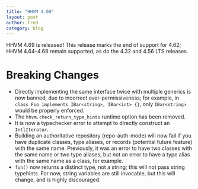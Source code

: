 ```yaml
---
title: "HHVM 4.69"
layout: post
author: fred
category: blog
---
```


HHVM 4.69 is released! This release marks the end of support for 4.62;
HHVM 4.64&ndash;4.68 remain supported, as do the 4.32 and 4.56 LTS releases.

# Breaking Changes

- Directly implementing the same interface twice with multiple generics is now
  banned, due to incorrect over-permissiveness; for example, in
  `class Foo implements IBar<string>, IBar<int> {}`, only `IBar<string>` would
  be properly enforced.
- The `hhvm.check_return_type_hints` runtime option has been removed.
- It is now a typechecker error to attempt to directly construct an
  `IntlIterator`.
- Building an authoritative repository (repo-auth-mode) will now fail if you
  have duplicate classes, type aliases, or records (potential future feature)
  with the same name. Previously, it was an error to have two classes with the
  same name or two type aliases, but not an error to have a type alias with the
  same name as a class, for example.
- `fun()` now returns a distinct type, not a string; this will not pass string
  typehints. For now, string variables are still invocable, but this will change,
  and is highly discouraged.
